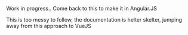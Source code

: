 Work in progress.. Come back to this to make it in Angular.JS


This is too messy to follow, the documentation is helter skelter, jumping away from this approach to VueJS
